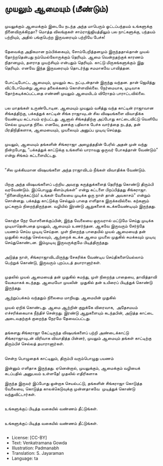 # முயலும் ஆமையும் (மீண்டும்)

##
முயலுக்கும் ஆமைக்கும் இடையே நடந்த அந்த மாபெரும் ஓட்டப்பந்தயம் உங்களுக்கு நினைவிருக்கிறதா? மொத்த விலங்குகள் சாம்ராஜ்ஜியத்திலும் பல நாட்களுக்கு, பந்தயம் பற்றியும், அதில் பங்குபெற்ற இருவரையும் பற்றியே பேச்சு! 

##
தேவைக்கு அதிகமான நம்பிக்கையும், சோம்பேறித்தனமும் இருந்ததால்தான் முயல் தோற்றதென்பது நம்மெல்லோருக்கும் தெரியும். ஆமை வென்றதற்குக் காரணம் நிதானமும், தளராத முயற்சியும் என்பதும் தெரியும். காட்டு மிருகங்களுக்கும் இது தெரியும். எனவே இந்த இருவரையும் தொடர்ந்து சமமாகவே பாவித்தன. 

##
போட்டிபோட்ட ஆமையும், முயலும் கூட நட்புடன்தான் இருந்து வந்தன. தான் ஜெயித்து விட்டோமென்று ஆமை தலைக்கனம் கொள்ளவில்லை. நேர்மையாக, முடிவாக தோற்கடிக்கப்பட்டதை எண்ணி முயலும் ஆமையிடம் விரோதம் பாராட்டவில்லை. 

##
பல மாதங்கள் உருண்டோடின. ஆமையும் முயலும் வசித்து வந்த காட்டின் ராஜாவான சிங்கத்திற்கு, பக்கத்துக் காட்டின் சிங்க ராஜாவுடன் சில விஷயங்களை விவாதிக்க வேண்டிய கட்டாயம் ஏற்பட்டது. ஆனால் சிங்கத்திற்கு அப்போது காட்டைவிட்டு வெளியே செல்ல முடியாத நிலை. எனவே, தனக்கு பதிலாக பேச்சு வார்த்தை நடத்த, தன்  பிரதிநிதிகளாக, ஆமையையும், முயலையும் அனுப்ப முடிவு செய்தது.

##
முயலும், ஆமையும் தங்களின் சிங்கராஜா அழைத்ததின் பேரில் அதன் முன் வந்து நின்றபோது, “பக்கத்துக் காட்டுக்கு உங்களில் யாராவது ஒருவர் போகத்தான் வேண்டும்” என்று சிங்கம் கட்டளையிட்டது. 

##
“சில முக்கியமான விஷயங்களை அந்த ராஜாவிடம் நீங்கள் விவாதிக்க வேண்டும். 

##
பிறகு அந்த விஷயங்களைப் பற்றிய அவரது கருத்துக்களைத் தெரிந்து கொண்டு திரும்பி வரவேண்டும். இப்பொழுது கிளம்புங்கள்” என்று கட்டளை பிறப்பித்தது சிங்கராஜா. “நினைவிருக்கட்டும்! உங்கள் வேலையை முடிக்க ஒரு நாள் தான் அவகாசம்” என்றும் சொன்னது. பக்கத்து காட்டுக்கு செல்லும் பாதை எளிதாக இருக்கவில்லை. கற்களும் முட்களும் நிறைந்திருந்தன. வழியில் இரண்டு ஆறுகளைக் கடக்கவேண்டியும் இருந்தது.

##
கொஞ்ச நேர யோசனைக்குப்பின், இந்த வேலையை ஒருவரால் மட்டுமே செய்து முடிக்க முடியாதென்பதை முயலும், ஆமையும் உணர்ந்தன. ஆகவே இருவரும் சேர்ந்தே பயணம் செய்ய முடிவு செய்தன. முள் நிறைந்த பாதையில் முயல் ஆமையைத் தன் முதுகில் சுமந்து செல்லவும், ஆற்றைக் கடக்க ஆமை முயலை முதுகில் சுமக்கவும் முடிவு செய்துகொண்டன. இம்முடிவு இருவருக்குமே பிடித்திருந்தது.

##
அடுத்த நாள், சிங்கராஜாவிடமிருந்து சேகரிக்க வேண்டிய செய்திகளையெல்லாம் பெற்றுக் கொண்டு, இருவரும் புறப்படத் தயாரானார்கள். 

##
முதலில் முயல் ஆமையைத் தன் முதுகில் சுமந்து, முள் நிறைந்த பாதையை, தாவித்தாவி வேகமாகக் கடந்தது. ஆமையோ முயலின்  முதுகில் தன் உயிரைப் பிடித்துக் கொண்டு இருந்தது. 

ஆற்றுப்பக்கம் வந்ததும் நிலைமை மாறியது. ஆமையின் முதுகில் 

முயல் ஏறிக் கொண்டது. ஆமை ஆற்றின் குறுக்கே விரைவாக,  அதேசமயம் எச்சரிக்கையாக நீந்திச் சென்றது. இரண்டு ஆறுகளையும் கடந்தபின், அடுத்த காட்டை அடைவதற்குக் குறைந்த நேரமே தேவைப்பட்டது.

##
தங்களது சிங்கராஜா கேட்டிருந்த விஷயங்களைப் பற்றி அண்டைக்காட்டு சிங்கராஜாவுடன் விரிவாக விவாதித்த பின்னர், முயலும் ஆமையும் தங்கள் காட்டிற்கு திரும்பிச் செல்லத் தயாரானார்கள். 

##
சென்ற பொழுதைக் காட்டிலும், திரும்பி வரும்பொழுது பயணம்  

இன்னும் எளிதாக இருந்தது. ஏனென்றால், முயலுக்கும், ஆமைக்கும் வழியைக் கடப்பதில் அனுபவம் உள்ளதே! முதலில் எதிரிகளாக  

இருந்த இருவர் இப்போது ஒன்றாக செயல்பட்டு, தங்களின் சிங்கராஜா கொடுத்த வேலையை, கொடுத்த காலக்கெடுவுக்கு முன்னதாகவே  முடித்துக் கொண்டு வந்துவிட்டார்கள்.

##
உங்களுக்குப் பிடித்த வகையில் வண்ணம் தீட்டுங்கள். 

##
உங்களுக்குப் பிடித்த வகையில் வண்ணம் தீட்டுங்கள். 

##
* License: [CC-BY]
* Text: Venkatramana Gowda
* Illustration: Padmanabh
* Translation: S. Jayaraman
* Language: ta
